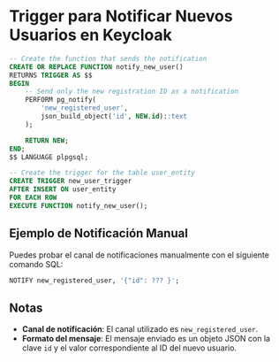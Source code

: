 # Trigger para Notificar Nuevos Usuarios en Keycloak

``` sql
-- Create the function that sends the notification
CREATE OR REPLACE FUNCTION notify_new_user()
RETURNS TRIGGER AS $$
BEGIN
    -- Send only the new registration ID as a notification
    PERFORM pg_notify(
        'new_registered_user',
        json_build_object('id', NEW.id)::text
    );

    RETURN NEW;
END;
$$ LANGUAGE plpgsql;

-- Create the trigger for the table user_entity
CREATE TRIGGER new_user_trigger
AFTER INSERT ON user_entity
FOR EACH ROW
EXECUTE FUNCTION notify_new_user();
```

## Ejemplo de Notificación Manual

Puedes probar el canal de notificaciones manualmente con el siguiente comando SQL:

```sql
NOTIFY new_registered_user, '{"id": ??? }';
```

## Notas
- **Canal de notificación**: El canal utilizado es `new_registered_user`.
- **Formato del mensaje**: El mensaje enviado es un objeto JSON con la clave `id` y el valor correspondiente al ID del nuevo usuario.
